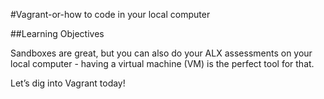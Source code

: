 #Vagrant-or-how to code in your local computer

##Learning Objectives

Sandboxes are great, but you can also do your ALX assessments on your local computer - having a virtual machine (VM) is the perfect tool for that.

Let’s dig into Vagrant today!

